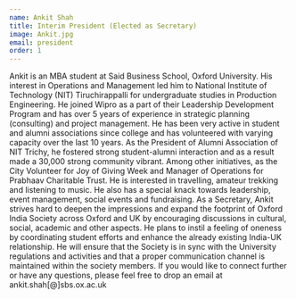 ```yaml
---
name: Ankit Shah
title: Interim President (Elected as Secretary)
image: Ankit.jpg
email: president
order: 1
---
```


Ankit is an MBA student at Said Business School, Oxford University. His interest in Operations and Management led him to National Institute of Technology (NIT) Tiruchirappalli for undergraduate studies in Production Engineering. He joined Wipro as a part of their Leadership Development Program and has over 5 years of experience in strategic planning (consulting) and project management. He has been very active in student and alumni associations since college and has volunteered with varying capacity over the last 10 years. As the President of Alumni Association of NIT Trichy, he fostered strong student-alumni interaction and as a result made a 30,000 strong community vibrant. Among other initiatives, as the City Volunteer for Joy of Giving Week and Manager of Operations for Prabhaav Charitable Trust. 
He is interested in travelling, amateur trekking and listening to music. He also has a special knack towards leadership, event management, social events and fundraising.
As a Secretary, Ankit strives hard to deepen the impressions and expand the footprint of Oxford India Society across Oxford and UK by encouraging discussions in cultural, social, academic and other aspects. He plans to instil a feeling of oneness by coordinating student efforts and enhance the already existing India-UK relationship. He will ensure that the Society is in sync with the University regulations and activities and that a proper communication channel is maintained within the society members. If you would like to connect further or have any questions, please feel free to drop an email at ankit.shah[@]sbs.ox.ac.uk
